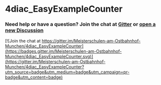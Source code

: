 # 4diac_EasyExampleCounter

### Need help or have a question? Join the chat at [Gitter](https://gitter.im/Meisterschulen-am-Ostbahnhof-Munchen/4diac_EasyExampleCounter) or [open a new Discussion](https://github.com/Meisterschulen-am-Ostbahnhof-Munchen/4diac_EasyExampleCounter/discussions)

[![Join the chat at https://gitter.im/Meisterschulen-am-Ostbahnhof-Munchen/4diac_EasyExampleCounter](https://badges.gitter.im/Meisterschulen-am-Ostbahnhof-Munchen/4diac_EasyExampleCounter.svg)](https://gitter.im/Meisterschulen-am-Ostbahnhof-Munchen/4diac_EasyExampleCounter?utm_source=badge&utm_medium=badge&utm_campaign=pr-badge&utm_content=badge)

